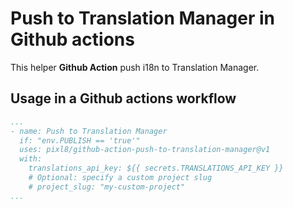 # Push to Translation Manager in Github actions

This helper **Github Action** push i18n to Translation Manager.

## Usage in a Github actions workflow

```yml
...
- name: Push to Translation Manager
  if: "env.PUBLISH == 'true'"
  uses: pixl8/github-action-push-to-translation-manager@v1
  with:
    translations_api_key: ${{ secrets.TRANSLATIONS_API_KEY }}
    # Optional: specify a custom project slug
    # project_slug: "my-custom-project"
...
```